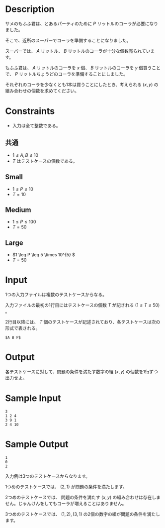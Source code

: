 # Description

サメのもふふ君は、とあるパーティのために $P$ リットルのコーラが必要になりました。

そこで、近所のスーパーでコーラを準備することになりました。

スーパーでは、 $A$ リットル、 $B$ リットルのコーラが十分な個数売られています。

もふふ君は、 $A$ リットルのコーラを $x$ 個、 $B$ リットルのコーラを $y$ 個買うことで、 $P$ リットルちょうどのコーラを準備することにしました。

それぞれのコーラを少なくとも1本は買うことにしたとき、考えられる $(x,y)$ の組み合わせの個数を求めてください。

# Constraints

* 入力は全て整数である。

## 共通

* $1 \leq A, B \leq 10$
* $T$ はテストケースの個数である。

## Small

* $1 \leq P \leq 10$
* $T = 10$

## Medium

* $1 \leq P \leq 100$
* $T = 50$
 
## Large

* $1 \leq P \leq 5 \times 10\^{5} $
* $T = 50$

# Input
1つの入力ファイルは複数のテストケースからなる。

入力ファイルの最初の1行目にはテストケースの個数 $T$ が記される $(1 \leq T \leq 50)$ 。

2行目以降には、 $T$ 個のテストケースが記述されており、各テストケースは次の形式で表される。

```
$A B P$
```

# Output
各テストケースに対して、問題の条件を満たす数字の組 $(x,y)$ の個数を1行ずつ出力せよ。

# Sample Input
```
3
1 2 4
3 9 1
2 4 10

```

# Sample Output
```
1
0
2

```
入力例は3つのテストケースからなります。

1つめのテストケースでは、 $(2,1)$ が問題の条件を満たします。

2つめのテストケースでは、 問題の条件を満たす $(x,y)$ の組み合わせは存在しません。じゃんけんをしてもコーラが増えることはありません。

3つめのテストケースでは、 $(1,2),(3,1)$ の2個の数字の組が問題の条件を満たします。